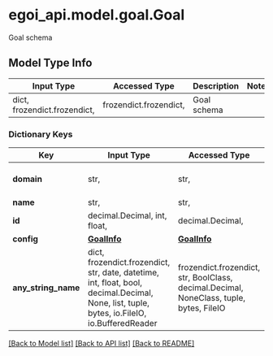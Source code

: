 # egoi_api.model.goal.Goal

Goal schema

## Model Type Info
Input Type | Accessed Type | Description | Notes
------------ | ------------- | ------------- | -------------
dict, frozendict.frozendict,  | frozendict.frozendict,  | Goal schema | 

### Dictionary Keys
Key | Input Type | Accessed Type | Description | Notes
------------ | ------------- | ------------- | ------------- | -------------
**domain** | str,  | str,  | Domain where goal exists | [optional] 
**name** | str,  | str,  | Goal name | [optional] 
**id** | decimal.Decimal, int, float,  | decimal.Decimal,  | Goal id | [optional] 
**config** | [**GoalInfo**](GoalInfo.md) | [**GoalInfo**](GoalInfo.md) |  | [optional] 
**any_string_name** | dict, frozendict.frozendict, str, date, datetime, int, float, bool, decimal.Decimal, None, list, tuple, bytes, io.FileIO, io.BufferedReader | frozendict.frozendict, str, BoolClass, decimal.Decimal, NoneClass, tuple, bytes, FileIO | any string name can be used but the value must be the correct type | [optional]

[[Back to Model list]](../../README.md#documentation-for-models) [[Back to API list]](../../README.md#documentation-for-api-endpoints) [[Back to README]](../../README.md)

